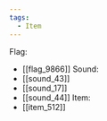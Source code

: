 ```yaml
---
tags:
  - Item
---
```

Flag:
- [[flag_9866]]
Sound:
- [[sound_43]]
- [[sound_17]]
- [[sound_44]]
Item:
- [[item_512]]
